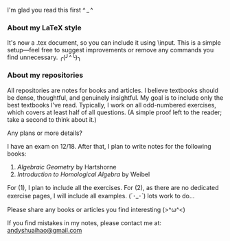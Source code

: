 I'm glad you read this first ^ _ ^ 

<h3>About my LaTeX style</h3>

It's now a .tex document, so you can include it using \input. This is a simple setup—feel free to suggest improvements or remove any commands you find unnecessary. ╭(╯^╰)╮

<h3>About my repositories</h3>

All repositories are notes for books and articles. I believe textbooks should be dense, thoughtful, and genuinely insightful. My goal is to include only the best textbooks I've read. Typically, I work on all odd-numbered exercises, which covers at least half of all questions. (A simple proof left to the reader; take a second to think about it.)

Any plans or more details?

I have an exam on 12/18. After that, I plan to write notes for the following books:

1. *Algebraic Geometry* by Hartshorne
2. *Introduction to Homological Algebra* by Weibel

For (1), I plan to include all the exercises. For (2), as there are no dedicated exercise pages, I will include all examples. (´･_･`) lots work to do...

Please share any books or articles you find interesting (>^ω^<)

If you find mistakes in my notes, please contact me at: andyshuaihao@gmail.com